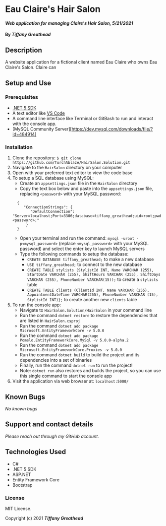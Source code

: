 # Eau Claire's Hair Salon

#### _Web application for managing Claire's Hair Salon, 5/21/2021_

#### By _**Tiffany Greathead**_

## Description

A website application for a fictional client named Eau Claire who owns Eau Claire's Salon. Claire can

## Setup and Use

### Prerequisites

- [.NET 5 SDK](https://dotnet.microsoft.com/download/dotnet/5.0)
- A text editor like [VS Code](https://code.visualstudio.com/)
- A command line interface like Terminal or GitBash to run and interact with the console app.
- [MySQL Community Server][https://dev.mysql.com/downloads/file/?id=484914]

### Installation

1. Clone the repository: `$ git clone https://github.com/TorchAblaze/HairSalon.Solution.git`
2. Navigate to the `HairSalon` directory on your computer
3. Open with your preferred text editor to view the code base
4. To setup a SQL database using MySQL:
   - Create an `appsettings.json` file in the `HairSalon` directory
   - Copy the text box below and paste into the `appsettings.json` file, replacing `<password>` with your MySQL password:
   ```
     {
        "ConnectionStrings": {
           "DefaultConnection": "Server=localhost;Port=3306;database=tiffany_greathead;uid=root;pwd=<password>;"
         }
     }
   ```
   - Open your terminal and run the command: `mysql -uroot -p<mysql_password>` (replace `<mysql_password>` with your MySQL password) and select the enter key to launch MySQL servers
   - Type the following commands to setup the database:
     - `CREATE DATABASE tiffany_greathead;` to make a new database
     - `USE tiffany_greathead;` to connect to the new database
     - `CREATE TABLE stylists (StylistId INT, Name VARCHAR (255), StartDate VARCHAR (255), ShiftHours VARCHAR (255), ShiftDays VARCHAR (255), PhoneNumber VARCHAR(15));` to create a `stylists` table
     - `CREATE TABLE clients (ClientId INT, Name VARCHAR (255), AppointmentDateTime VARCHAR(255), PhoneNumber VARCHAR (15), StylistId INT)};` to create another new `clients` table
5. To run the console app:
   - Navigate to `HairSalon.Solution/HairSalon` in your command line
   - Run the command `dotnet restore` to restore the dependencies that are listed in `HairSalon.csproj`
   - Run the command `dotnet add package Microsoft.EntityFrameworkCore -v 5.0.0`
   - Run the command `dotnet add package Pomelo.EntityFrameworkCore.MySql -v 5.0.0-alpha.2`
   - Run the command `dotnet add package Microsoft.EntityFrameworkCore.Proxies -v 5.0.0`
   - Run the command `dotnet build` to build the project and its dependencies into a set of binaries
   - Finally, run the command `dotnet run` to run the project!
   - Note: `dotnet run` also restores and builds the project, so you can use this single command to start the console app
6. Visit the application via web browser at: `localhost:5000/`

## Known Bugs

_No known bugs_

## Support and contact details

_Please reach out through my GitHub account._

## Technologies Used

- C#
- .NET 5 SDK
- ASP.NET
- Entity Framework Core
- Bootstrap

### License

MIT License.

Copyright (c) 2021 **_Tiffany Greathead_**
